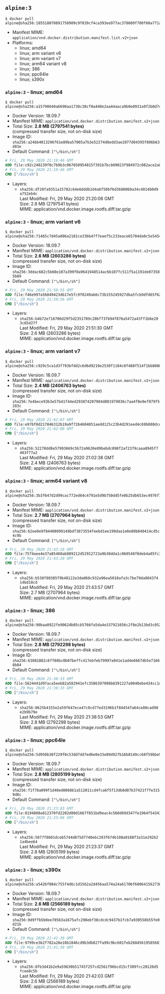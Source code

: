 ## `alpine:3`

```console
$ docker pull alpine@sha256:185518070891758909c9f839cf4ca393ee977ac378609f700f60a771a2dfe321
```

-	Manifest MIME: `application/vnd.docker.distribution.manifest.list.v2+json`
-	Platforms:
	-	linux; amd64
	-	linux; arm variant v6
	-	linux; arm variant v7
	-	linux; arm64 variant v8
	-	linux; 386
	-	linux; ppc64le
	-	linux; s390x

### `alpine:3` - linux; amd64

```console
$ docker pull alpine@sha256:a15790640a6690aa1730c38cf0a440e2aa44aaca9b0e8931a9f2b0d7cc90fd65
```

-	Docker Version: 18.09.7
-	Manifest MIME: `application/vnd.docker.distribution.manifest.v2+json`
-	Total Size: **2.8 MB (2797541 bytes)**  
	(compressed transfer size, not on-disk size)
-	Image ID: `sha256:a24bb4013296f61e89ba57005a7b3e52274d8edd3ae2077d04395f806b63d83e`
-	Default Command: `["\/bin\/sh"]`

```dockerfile
# Fri, 29 May 2020 21:19:46 GMT
ADD file:c92c248239f8c7b9b3c067650954815f391b7bcb09023f984972c082ace2a8d0 in / 
# Fri, 29 May 2020 21:19:46 GMT
CMD ["/bin/sh"]
```

-	Layers:
	-	`sha256:df20fa9351a15782c64e6dddb2d4a6f50bf6d3688060a34c4014b0d9a752eb4c`  
		Last Modified: Fri, 29 May 2020 21:20:06 GMT  
		Size: 2.8 MB (2797541 bytes)  
		MIME: application/vnd.docker.image.rootfs.diff.tar.gzip

### `alpine:3` - linux; arm variant v6

```console
$ docker pull alpine@sha256:71465c7d45a086a2181ce33bb47f7eaef5c233eace65704da0c5e5454a79cee5
```

-	Docker Version: 18.09.7
-	Manifest MIME: `application/vnd.docker.distribution.manifest.v2+json`
-	Total Size: **2.6 MB (2603286 bytes)**  
	(compressed transfer size, not on-disk size)
-	Image ID: `sha256:3ddac682c5b60e107a399f0a9641948514ac6b107fc511f5a1191de073585b89`
-	Default Command: `["\/bin\/sh"]`

```dockerfile
# Fri, 29 May 2020 21:50:55 GMT
ADD file:f46e997a56849423db17e5fc9f0249ab6c73b155245927dba5fcb9dfd65f622f in / 
# Fri, 29 May 2020 21:50:56 GMT
CMD ["/bin/sh"]
```

-	Layers:
	-	`sha256:b4b72e716706d29f5d2351709c20bf737b94f876a5472a43ff1b6e203c65d27f`  
		Last Modified: Fri, 29 May 2020 21:51:30 GMT  
		Size: 2.6 MB (2603286 bytes)  
		MIME: application/vnd.docker.image.rootfs.diff.tar.gzip

### `alpine:3` - linux; arm variant v7

```console
$ docker pull alpine@sha256:c929c5ca1d3f793bfdd2c6d6d9210e2530f1184c0f488f514f1bb8080bb1e82b
```

-	Docker Version: 18.09.7
-	Manifest MIME: `application/vnd.docker.distribution.manifest.v2+json`
-	Total Size: **2.4 MB (2406763 bytes)**  
	(compressed transfer size, not on-disk size)
-	Image ID: `sha256:7e4bece93b3e57b41f44ed293874207984d801979836c7aa4f8e9ef079f5283c`
-	Default Command: `["\/bin\/sh"]`

```dockerfile
# Fri, 29 May 2020 21:02:07 GMT
ADD file:e97bf0d217846312b19a9f7264604851aedd125c23b4d291eed4c69b880dce26 in / 
# Fri, 29 May 2020 21:02:08 GMT
CMD ["/bin/sh"]
```

-	Layers:
	-	`sha256:52278dd8e57993669c5b72a9620e89bebdc098f2af2379caaa8945f7403f77a2`  
		Last Modified: Fri, 29 May 2020 21:02:38 GMT  
		Size: 2.4 MB (2406763 bytes)  
		MIME: application/vnd.docker.image.rootfs.diff.tar.gzip

### `alpine:3` - linux; arm64 variant v8

```console
$ docker pull alpine@sha256:3b3f647d2d99cac772ed64c4791e5d9b750dd5fe0b25db653ec4976f7b72837c
```

-	Docker Version: 18.09.7
-	Manifest MIME: `application/vnd.docker.distribution.manifest.v2+json`
-	Total Size: **2.7 MB (2707964 bytes)**  
	(compressed transfer size, not on-disk size)
-	Image ID: `sha256:62ee0e9f84408099149bdf3873554feebd1ee199daa1e0e80b840414cd5c4c9b`
-	Default Command: `["\/bin\/sh"]`

```dockerfile
# Fri, 29 May 2020 21:43:19 GMT
ADD file:7574aee4e37a85460ab889212d52912723a9b30dda1c060548f0deb4a05fc398 in / 
# Fri, 29 May 2020 21:43:20 GMT
CMD ["/bin/sh"]
```

-	Layers:
	-	`sha256:b538f80385f9b48122e3da068c932a96ea5018afa3c7be79da00437414bd18cd`  
		Last Modified: Fri, 29 May 2020 21:43:57 GMT  
		Size: 2.7 MB (2707964 bytes)  
		MIME: application/vnd.docker.image.rootfs.diff.tar.gzip

### `alpine:3` - linux; 386

```console
$ docker pull alpine@sha256:90baa0922fe90624b05cb5766fa5da4e337921656c2f8e2b13bd3c052a0baac1
```

-	Docker Version: 18.09.7
-	Manifest MIME: `application/vnd.docker.distribution.manifest.v2+json`
-	Total Size: **2.8 MB (2792298 bytes)**  
	(compressed transfer size, not on-disk size)
-	Image ID: `sha256:63081882c6ff88bc0b07beffc417ebfeb79997a941e1ad4e6667db5e71668b84`
-	Default Command: `["\/bin\/sh"]`

```dockerfile
# Fri, 29 May 2020 21:38:33 GMT
ADD file:5624441d97aca5eeb82a582941efc3586397098b8391227a9040ebe434cc1d6b in / 
# Fri, 29 May 2020 21:38:33 GMT
CMD ["/bin/sh"]
```

-	Layers:
	-	`sha256:0625b4155e2a59f647ece47c0cd77ed3196b1f84454fa64ce80cad90e2b9b79e`  
		Last Modified: Fri, 29 May 2020 21:38:53 GMT  
		Size: 2.8 MB (2792298 bytes)  
		MIME: application/vnd.docker.image.rootfs.diff.tar.gzip

### `alpine:3` - linux; ppc64le

```console
$ docker pull alpine@sha256:5d950b30f229f0c53dd7dd7ed6e0e33e89d927b16b8149cc68f59bbe99219cc1
```

-	Docker Version: 18.09.7
-	Manifest MIME: `application/vnd.docker.distribution.manifest.v2+json`
-	Total Size: **2.8 MB (2805199 bytes)**  
	(compressed transfer size, not on-disk size)
-	Image ID: `sha256:f1f78a099f1d40ed0068b1a512011cd4fca6f5f13db0d87b37421f7fe3159d8c`
-	Default Command: `["\/bin\/sh"]`

```dockerfile
# Fri, 29 May 2020 21:23:03 GMT
ADD file:8194808a812370fd2202d80d1667f851bd9eac4c560d69d347fe1964f54343de in / 
# Fri, 29 May 2020 21:23:06 GMT
CMD ["/bin/sh"]
```

-	Layers:
	-	`sha256:5077f8601dceb5744d875d7740ebc203f674b108a0188f3a31e292b21a4bee64`  
		Last Modified: Fri, 29 May 2020 21:23:37 GMT  
		Size: 2.8 MB (2805199 bytes)  
		MIME: application/vnd.docker.image.rootfs.diff.tar.gzip

### `alpine:3` - linux; s390x

```console
$ docker pull alpine@sha256:a5426f084c755f4d6c1d1562a2d456aa574a24a61706f6806415627360c06ac0
```

-	Docker Version: 18.09.7
-	Manifest MIME: `application/vnd.docker.distribution.manifest.v2+json`
-	Total Size: **2.6 MB (2566189 bytes)**  
	(compressed transfer size, not on-disk size)
-	Image ID: `sha256:0d9ffb5b0ee70563a1675afc298ebf38cdcdc9437b1fcb7a930558b55fe0d21b`
-	Default Command: `["\/bin\/sh"]`

```dockerfile
# Fri, 29 May 2020 21:41:39 GMT
ADD file:9799ce3b2f782a28e10b1846cd9b3db827fa99c9bc601feb268456195856814e in / 
# Fri, 29 May 2020 21:41:39 GMT
CMD ["/bin/sh"]
```

-	Layers:
	-	`sha256:8fb3d41b2e9a59630b51745f257cd2561f96bcd15cf309fcc20120d5fcee8c5b`  
		Last Modified: Fri, 29 May 2020 21:42:03 GMT  
		Size: 2.6 MB (2566189 bytes)  
		MIME: application/vnd.docker.image.rootfs.diff.tar.gzip
